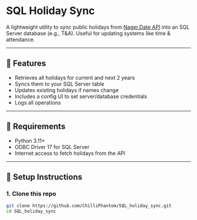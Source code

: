 # SQL Holiday Sync

A lightweight utility to sync public holidays from [Nager.Date API](https://date.nager.at) into an SQL Server database (e.g., T&A). Useful for updating systems like time & attendance.

---

## 🚀 Features

- Retrieves all holidays for current and next 2 years
- Syncs them to your SQL Server table
- Updates existing holidays if names change
- Includes a config UI to set server/database credentials
- Logs all operations

---

## 🧰 Requirements

- Python 3.11+
- ODBC Driver 17 for SQL Server
- Internet access to fetch holidays from the API

---

## 🔧 Setup Instructions

### 1. Clone this repo

```bash
git clone https://github.com/ChilliPhantom/SQL_holiday_sync.git
cd SQL_holiday_sync
